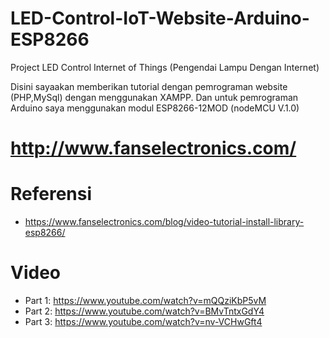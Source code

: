 # LED-Control-IoT-Website-Arduino-ESP8266
Project LED Control Internet of Things (Pengendai Lampu Dengan Internet)

Disini sayaakan memberikan tutorial dengan pemrograman website (PHP,MySql) dengan menggunakan XAMPP.
Dan untuk pemrograman Arduino saya menggunakan modul ESP8266-12MOD (nodeMCU V.1.0)

# http://www.fanselectronics.com/

# Referensi
* https://www.fanselectronics.com/blog/video-tutorial-install-library-esp8266/

# Video
* Part 1: https://www.youtube.com/watch?v=mQQziKbP5vM
* Part 2: https://www.youtube.com/watch?v=BMvTntxGdY4
* Part 3: https://www.youtube.com/watch?v=nv-VCHwGft4
